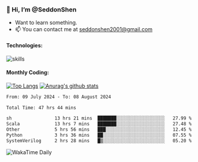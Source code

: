 ### 👋 Hi, I’m @SeddonShen
- Want to learn something.
- 📫 You can contact me at seddonshen2001@gmail.com

#### Technologies:

![skills](https://skillicons.dev/icons?i=scala,js,html,css,bootstrap,jquery,c,cpp,cloudflare,django,docker,flask,git,github,githubactions,linux,latex,mysql,nodejs,ps,php,pr,py,raspberrypi,redis,unreal,v,vscode,vue,bash)

#### Monthly Coding:
[![Top Langs](https://github-readme-stats.vercel.app/api/top-langs?username=seddonshen&show_icons=true&locale=en&layout=compact&hide=html&langs_count=8)](https://github.com/SeddonShen/)
[![Anurag's github stats](https://github-readme-stats.vercel.app/api?username=SeddonShen&count_private=true&show_icons=true)](https://github.com/anuraghazra/github-readme-stats)
<!--START_SECTION:waka-->

```txt
From: 09 July 2024 - To: 08 August 2024

Total Time: 47 hrs 44 mins

sh                13 hrs 21 mins  ███████░░░░░░░░░░░░░░░░░░   27.99 %
Scala             13 hrs 7 mins   ███████░░░░░░░░░░░░░░░░░░   27.48 %
Other             5 hrs 56 mins   ███░░░░░░░░░░░░░░░░░░░░░░   12.45 %
Python            3 hrs 36 mins   ██░░░░░░░░░░░░░░░░░░░░░░░   07.55 %
SystemVerilog     2 hrs 28 mins   █▒░░░░░░░░░░░░░░░░░░░░░░░   05.20 %
```

<!--END_SECTION:waka-->

![WakaTime Daily](https://wakatime.com/share/@seddon2001/61a7e342-5f12-4fea-bf92-1fac161e97d6.svg)
<!---
SeddonShen/SeddonShen is a ✨ special ✨ repository because its `README.md` (this file) appears on your GitHub profile.
You can click the Preview link to take a look at your changes.
--->
